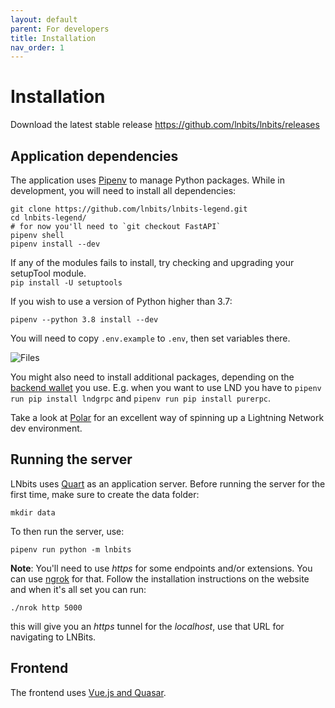 ```yaml
---
layout: default
parent: For developers
title: Installation
nav_order: 1
---
```


# Installation

Download the latest stable release https://github.com/lnbits/lnbits/releases

## Application dependencies

The application uses [Pipenv][pipenv] to manage Python packages.
While in development, you will need to install all dependencies:

    git clone https://github.com/lnbits/lnbits-legend.git
    cd lnbits-legend/
    # for now you'll need to `git checkout FastAPI`
    pipenv shell
    pipenv install --dev

If any of the modules fails to install, try checking and upgrading your setupTool module.  
`pip install -U setuptools`

If you wish to use a version of Python higher than 3.7:

    pipenv --python 3.8 install --dev

You will need to copy `.env.example` to `.env`, then set variables there.

![Files](https://i.imgur.com/ri2zOe8.png)

You might also need to install additional packages, depending on the [backend wallet](../guide/wallets.md) you use.
E.g. when you want to use LND you have to `pipenv run pip install lndgrpc` and `pipenv run pip install purerpc`.

Take a look at [Polar][polar] for an excellent way of spinning up a Lightning Network dev environment.

## Running the server

LNbits uses [Quart][quart] as an application server.
Before running the server for the first time, make sure to create the data folder:

    mkdir data

To then run the server, use:

    pipenv run python -m lnbits

**Note**: You'll need to use _https_ for some endpoints and/or extensions. You can use [ngrok](https://ngrok.com/) for that. Follow the installation instructions on the website and when it's all set you can run:

    ./nrok http 5000

this will give you an _https_ tunnel for the _localhost_, use that URL for navigating to LNBits.

## Frontend

The frontend uses [Vue.js and Quasar][quasar].

[quart]: https://pgjones.gitlab.io/
[pipenv]: https://pipenv.pypa.io/
[polar]: https://lightningpolar.com/
[quasar]: https://quasar.dev/start/how-to-use-vue
